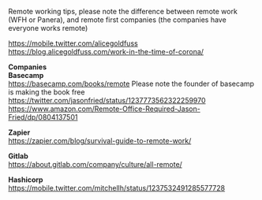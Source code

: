 Remote working tips, please note the difference between remote work (WFH or Panera), and remote first companies (the companies 
have everyone works remote)

https://mobile.twitter.com/alicegoldfuss  
https://blog.alicegoldfuss.com/work-in-the-time-of-corona/  


**Companies**   
**Basecamp**  
https://basecamp.com/books/remote
Please note the founder of basecamp is making the book free
https://twitter.com/jasonfried/status/1237773562322259970
https://www.amazon.com/Remote-Office-Required-Jason-Fried/dp/0804137501


**Zapier**  
https://zapier.com/blog/survival-guide-to-remote-work/

**Gitlab**  
https://about.gitlab.com/company/culture/all-remote/

**Hashicorp**  
https://mobile.twitter.com/mitchellh/status/1237532491285577728
